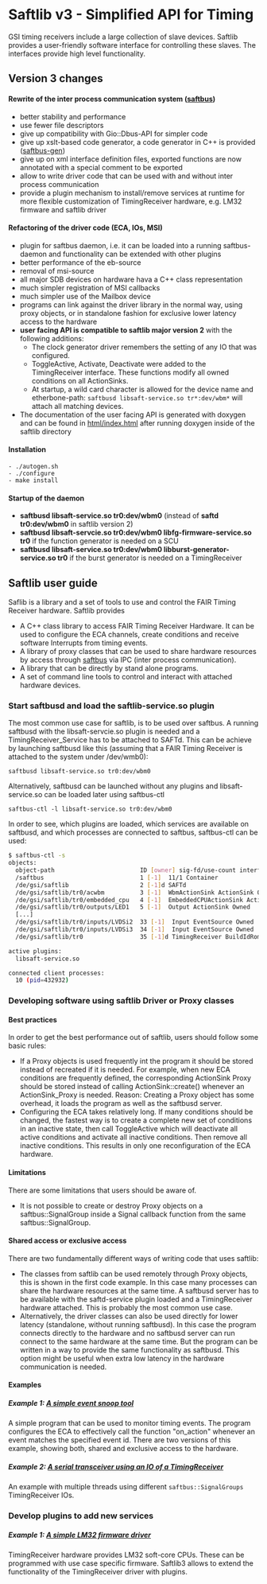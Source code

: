# Saftlib v3 - Simplified API for Timing

GSI timing receivers include a large collection of slave devices. Saftlib
provides a user-friendly software interface for controlling these slaves.
The interfaces provide high level functionality. 


## Version 3 changes

#### Rewrite of the inter process communication system ([saftbus](saftbus/README.md)) 
  - better stability and performance
  - use fewer file descriptors
  - give up compatibility with Gio::Dbus-API for simpler code 
  - give up xslt-based code generator, a code generator in C++ is provided ([saftbus-gen](saftbus-gen/README.md))
  - give up on xml interface definition files, exported functions are now annotated with a special comment to be exported
  - allow to write driver code that can be used with and without inter process communication
  - provide a plugin mechanism to install/remove services at runtime for more flexible customization of TimingReceiver hardware, e.g. LM32 firmware and saftlib driver

#### Refactoring of the driver code (ECA, IOs, MSI)
  - plugin for saftbus daemon, i.e. it can be loaded into a running saftbus-daemon and functionality can be extended with other plugins
  - better performance of the eb-source
  - removal of msi-source
  - all major SDB devices on hardware hava a C++ class representation 
  - much simpler registration of MSI callbacks
  - much simpler use of the Mailbox device
  - programs can link against the driver library in the normal way, using proxy objects, or in standalone fashion for exclusive lower latency access to the hardware
  - **user facing API is compatible to saftlib major version 2** with the following additions:
    - The clock generator driver remembers the setting of any IO that was configured.
    - ToggleActive, Activate, Deactivate were added to the TimingReceiver interface. These functions modify all owned conditions on all ActionSinks.
    - At startup, a wild card character is allowed for the device name and etherbone-path: `saftbusd libsaft-service.so tr*:dev/wbm*` will attach all matching devices.
  - The documentation of the user facing API is generated with doxygen and can be found in [html/index.html](html/index.html) after running doxygen inside of the saftlib directory

#### Installation
    - ./autogen.sh
    - ./configure 
    - make install

#### Startup of the daemon
  - **saftbusd libsaft-service.so tr0:dev/wbm0**  (instead of **saftd tr0:dev/wbm0** in saftlib version 2)
  - **saftbusd libsaft-servcie.so tr0:dev/wbm0 libfg-firmware-service.so tr0** if the function generator is needed on a SCU
  - **saftbusd libsaft-service.so tr0:dev/wbm0 libburst-generator-service.so tr0** if the burst generator is needed on a TimingReceiver



## Saftlib user guide

Saflib is a library and a set of tools to use and control the FAIR Timing Receiver hardware.
Saftlib provides
  - A C++ class library to access FAIR Timing Receiver Hardware. It can be used to configure the ECA channels, create conditions and receive software Interrupts from timing events. 
  - A library of proxy classes that can be used to share hardware resources by access through [saftbus](saftbus/README.md) via IPC (inter process communication).
  - A library that can be directly by stand alone programs.
  - A set of command line tools to control and interact with attached hardware devices.

### Start saftbusd and load the saftlib-service.so plugin

The most common use case for saftlib, is to be used over saftbus. A running saftbusd with the libsaft-servcie.so plugin is needed and a TimingReceiver_Service has to be attached to SAFTd. This can be achieve by launching saftbusd like this (assuming that a FAIR Timing Receiver is attached to the system under /dev/wmb0):

    saftbusd libsaft-service.so tr0:dev/wbm0

Alternatively, saftbusd can be launched without any plugins and libsaft-service.so can be loaded later using saftbus-ctl

    saftbus-ctl -l libsaft-service.so tr0:dev/wbm0

In order to see, which plugins are loaded, which services are available on saftbusd, and which processes are connected to saftbus,  saftbus-ctl can be used:
```bash
$ saftbus-ctl -s
objects:
  object-path                        ID [owner] sig-fd/use-count interface-names
  /saftbus                           1 [-1]  11/1 Container 
  /de/gsi/saftlib                    2 [-1]d SAFTd 
  /de/gsi/saftlib/tr0/acwbm          3 [-1]  WbmActionSink ActionSink Owned 
  /de/gsi/saftlib/tr0/embedded_cpu   4 [-1]  EmbeddedCPUActionSink ActionSink Owned 
  /de/gsi/saftlib/tr0/outputs/LED1   5 [-1]  Output ActionSink Owned 
  [...]
  /de/gsi/saftlib/tr0/inputs/LVDSi2  33 [-1]  Input EventSource Owned 
  /de/gsi/saftlib/tr0/inputs/LVDSi3  34 [-1]  Input EventSource Owned 
  /de/gsi/saftlib/tr0                35 [-1]d TimingReceiver BuildIdRom ECA ECA_Event ECA_TLU LM32Cluster Mailbox OpenDevice Reset TempSensor Watchdog WhiteRabbit 

active plugins: 
  libsaft-service.so

connected client processes:
  10 (pid=432932)
```


### Developing software using saftlib Driver or Proxy classes

#### Best practices 
In order to get the best performance out of saftlib, users should follow some basic rules:
  - If a Proxy objects is used frequently int the program it should be stored instead of recreated if it is needed. For example, when new ECA conditions are frequently defined, the corresponding ActionSink Proxy should be stored instead of calling ActionSink::create() whenever an ActionSink_Proxy is needed. Reason: Creating a Proxy object has some overhead, it loads the program as well as the saftbusd server. 
  - Configuring the ECA takes relatively long. If many conditions should be changed, the fastest way is to create a complete new set of conditions in an inactive state, then call ToggleActive which will deactivate all active conditions and activate all inactive conditions. Then remove all inactive conditions. This results in only one reconfiguration of the ECA hardware.

#### Limitations
There are some limitations that users should be aware of.
  - It is not possible to create or destroy Proxy objects on a saftbus::SignalGroup inside a Signal callback function from the same saftbus::SignalGroup.


#### Shared access or exclusive access  
There are two fundamentally different ways of writing code that uses saftlib:
  - The classes from saftlib can be used remotely through Proxy objects, this is shown in the first code example. In this case many processes can share the hardware resources at the same time. A saftbusd server has to be available with the saftd-service plugin loaded and a TimingReceiver hardware attached. This is probably the most common use case.
  - Alternatively, the driver classes can also be used directly for lower latency (standalone, without running saftbusd). In this case the program connects directly to the hardware and no saftbusd server can run connect to the same hardware at the same time. But the program can be written in a way to provide the same functionality as saftbusd. This option might be useful when extra low latency in the hardware communication is needed.

#### Examples 

##### Example 1: [A simple event snoop tool](examples/EventSnoopTool/README.md)

A simple program that can be used to monitor timing events.
The program configures the ECA to effectively call the function "on_action" whenever an event matches the specified event id.
There are two versions of this example, showing both, shared and exclusive access to the hardware.

##### Example 2: [A serial transceiver using an IO of a TimingReceiver](examples/SerialTransceiver/README.md)

An example with multiple threads using different `saftbus::SignalGroups` TimingReceiver IOs.

### Develop plugins to add new services

##### Example 1: [A simple LM32 firmware driver](examples/SimpleFirmware/README.md)

TimingReceiver hardware provides LM32 soft-core CPUs. These can be programmed with use case specific firmware.
Saftlib3 allows to extend the functionality of the TimingReceiver driver with plugins.





